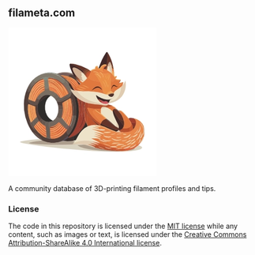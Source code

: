## filameta.com

![](./static/theme/happy-fox.webp)

A community database of 3D-printing filament profiles and tips.

### License

The code in this repository is licensed under the [MIT license](./LICENSE) while any content, such as images or text, is licensed under the [Creative Commons Attribution-ShareAlike 4.0 International license](./docs/LICENSE).
